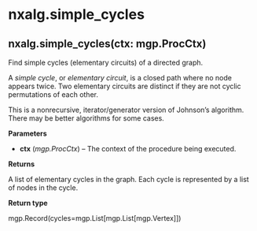 # nxalg.simple\_cycles

## nxalg.simple\_cycles\(ctx: mgp.ProcCtx\)

Find simple cycles \(elementary circuits\) of a directed graph.

A _simple cycle_, or _elementary circuit_, is a closed path where no node appears twice. Two elementary circuits are distinct if they are not cyclic permutations of each other.

This is a nonrecursive, iterator/generator version of Johnson’s algorithm. There may be better algorithms for some cases.

**Parameters**

* **ctx** \(_mgp.ProcCtx_\) – The context of the procedure being executed.

**Returns**

A list of elementary cycles in the graph. Each cycle is represented by a list of nodes in the cycle.

**Return type**

mgp.Record\(cycles=mgp.List\[mgp.List\[mgp.Vertex\]\]\)

